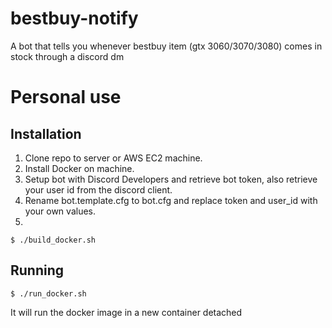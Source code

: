 # bestbuy-notify
A bot that tells you whenever bestbuy item (gtx 3060/3070/3080) comes in stock through a discord dm

# Personal use
## Installation
1. Clone repo to server or AWS EC2 machine.
2. Install Docker on machine.
3. Setup bot with Discord Developers and retrieve bot token, also retrieve your user id from the discord client.
3. Rename bot.template.cfg to bot.cfg and replace token and user_id with your own values.
4. 
```
$ ./build_docker.sh
```

## Running
```
$ ./run_docker.sh
```
It will run the docker image in a new container detached